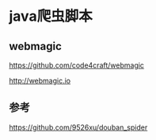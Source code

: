 
# java爬虫脚本

## webmagic


https://github.com/code4craft/webmagic

http://webmagic.io


## 参考

https://github.com/9526xu/douban_spider

